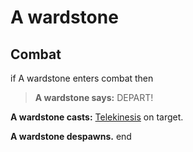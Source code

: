 # A wardstone
## Combat



if  A wardstone enters combat  then


>**A wardstone says:** DEPART!


**A wardstone casts:** [Telekinesis](/spell/863) on target.


**A wardstone despawns.**
end
